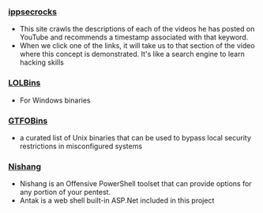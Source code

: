 ### [ippsecrocks](https://ippsec.rocks/?#)

- This site crawls the descriptions of each of the videos he has posted on YouTube and recommends a timestamp associated with that keyword. 
- When we click one of the links, it will take us to that section of the video where this concept is demonstrated. It's like a search engine to learn hacking skills

### [LOLBins](https://lolbas-project.github.io/#/)

- For Windows binaries

### [GTFOBins](https://gtfobins.github.io/#+file%20download)

- a curated list of Unix binaries that can be used to bypass local security restrictions in misconfigured systems

### [Nishang](https://github.com/samratashok/nishang)

- Nishang is an Offensive PowerShell toolset that can provide options for any portion of your pentest.  
- Antak is a web shell built-in ASP.Net included in this project

